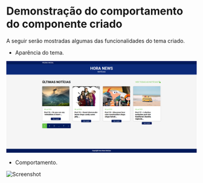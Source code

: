 # Demonstração do comportamento do componente criado

A seguir serão mostradas algumas das funcionalidades do tema criado.

- Aparência do tema.

![Screenshot](https://github.com/brunoamaia/add-new-nucleogover-dev/blob/master/Teste%2002%20-%20Wordpress/assets/thumbnail.png?raw=true)

- Comportamento.

![Screenshot](https://github.com/brunoamaia/add-new-nucleogover-dev/blob/master/Teste%2002%20-%20Wordpress/assets/comportamento.gif?raw=true)
